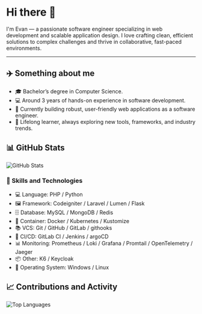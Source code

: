 # Hi there 👋

I'm Evan — a passionate software engineer specializing in web development and scalable application design. I love crafting clean, efficient solutions to complex challenges and thrive in collaborative, fast-paced environments.

<hr>

## ✈️ Something about me

- 🎓 Bachelor’s degree in Computer Science.
- 💻 Around 3 years of hands-on experience in software development.
- 💼 Currently building robust, user-friendly web applications as a software engineer.
- 🌱 Lifelong learner, always exploring new tools, frameworks, and industry trends.

## 📊 GitHub Stats

![GitHub Stats](https://github-readme-stats.vercel.app/api?username=ycchuang99&show_icons=true&theme=radical)

### 🎯 Skills and Technologies

- 💻 Language: PHP / Python
- 🖼️ Framework: Codeigniter / Laravel / Lumen / Flask
- 🗄️ Database: MySQL / MongoDB / Redis
- 🐳 Container: Docker / Kubernetes / Kustomize
- 📚 VCS: Git / GitHub / GitLab / githooks
- 🔄 CI/CD: GitLab CI / Jenkins / argoCD
- 📊 Monitoring: Prometheus / Loki / Grafana / Promtail / OpenTelemetry / Jaeger
- 📦 Other: K6 / Keycloak
- 🐧 Operating System: Windows / Linux

## 📈 Contributions and Activity

![Top Languages](https://github-readme-stats.vercel.app/api/top-langs/?username=ycchuang99&layout=compact&theme=radical)
